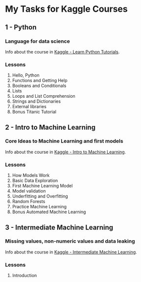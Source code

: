 # My Tasks for Kaggle Courses

## 1 - Python
### Language for data science

Info about the course in [Kaggle - Learn Python Tutorials](https://www.kaggle.com/learn/python/).

### Lessons

1. Hello, Python
2. Functions and Getting Help
3. Booleans and Conditionals
4. Lists
5. Loops and List Comprehension
6. Strings and Dictionaries
7. External libraries
8. Bonus Titanic Tutorial

## 2 - Intro to Machine Learning
### Core Ideas to Machine Learning and first models

Info about the course in [Kaggle - Intro to Machine Learning](https://www.kaggle.com/learn/intro-to-machine-learning).

### Lessons

1. How Models Work
2. Basic Data Exploration
3. First Machine Learning Model
4. Model validation
5. Underfitting and Overfitting
6. Random Forests
7. Practice Machine Learning
8. Bonus Automated Machine Learning

## 3 - Intermediate Machine Learning
### Missing values, non-numeric values and data leaking

Info about the course in [Kaggle - Intermediate Machine Learning](https://www.kaggle.com/learn/intermediate-machine-learning).

### Lessons

1. Introduction